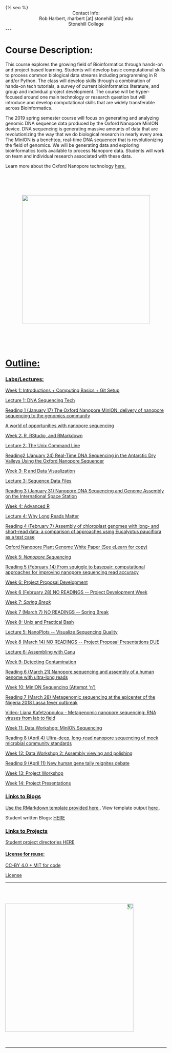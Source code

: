 <html>
  <head>
    {% seo %}
  </head>
</html>

<center>
Contact Info:<br>
Rob Harbert, 
rharbert [at] stonehill [dot] edu <br>
Stonehill College <br>
</center>
---

# Course Description:

This course explores the growing field of Bioinformatics through hands-on and project based learning. Students will develop basic computational skills to process common biological data streams including programming in R and/or Python. The class will develop skills through a combination of hands-on tech tutorials, a survey of current bioinformatics literature, and group and individual project development.  The course will be hyper-focused around one main technology or research question but will introduce and develop computational skills that are widely transferable across Bioinformatics.

The 2019 spring semester course will focus on generating and analyzing genomic DNA sequence data produced by the Oxford Nanopore MinION device. DNA sequencing is generating massive amounts of data that are revolutionizing the way that we do biological research in nearly every area. The MinION is a benchtop, real-time DNA sequencer that is revolutionizing the field of genomics. We will be generating data and exploring bioinformatics tools available to process Nanopore data. Students will work on team and individual research associated with these data.

Learn more about the Oxford Nanopore technology <a href="https://nanoporetech.com/products/minion"> here. 


<br>
<br>
<br>
<br>
<center>
<image src='images/minion_class_2019.jpg' height="400">
</center>
<br>
<br>
<br>
<br>
 
# Outline:

### Labs/Lectures:

Week 1: <a href='intro.html'> Introductions + Computing Basics + Git Setup

Lecture 1: <a href='dna_seq.html'> DNA Sequencing Tech

Reading 1 (January 17)
<a href="https://doi.org/10.1186/s13059-016-1103-0"> The Oxford Nanopore MinION: delivery of nanopore sequencing to the genomics community

<a href="https://doi.org/10.1093/jxb/erx289"> A world of opportunities with nanopore sequencing


Week 2: <a href='R_lab.html'> R, RStudio, and RMarkdown 

Lecture 2: <a href='unix_intro.html'> The Unix Command Line

Reading2 (January 24)
<a href="https://dx.doi.org/10.7171%2Fjbt.17-2801-009">  Real-Time DNA Sequencing in the Antarctic Dry Valleys Using the Oxford Nanopore Sequencer


Week 3: <a href='R_datavis.html'> R and Data Visualization

Lecture 3: <a href='seq_files.html'> Sequence Data Files

Reading 3 (January 31)
<a href="https://doi.org/10.1038/s41598-017-18364-0"> Nanopore DNA Sequencing and Genome Assembly on the International Space Station


Week 4: <a href='adv_R.html'> Advanced R 

Lecture 4: <a href='longreads.html'> Why Long Reads Matter

Reading 4 (February 7)
<a href="https://doi.org/10.1186/s12864-018-5348-8"> Assembly of chloroplast genomes with long- and short-read data: a comparison of approaches using Eucalyptus pauciflora as a test case

Oxford Nanopore Plant Genome White Paper (See eLearn for copy)


Week 5: *Nanopore Sequencing*

Reading 5 (February 14)
<a href="https://doi.org/10.1186/s13059-018-1462-9"> From squiggle to basepair: computational approaches for improving nanopore sequencing read accuracy


Week 6: <a href='project_proposal.html'> Project Proposal Development

Week 6 (February 28) NO READINGS -- Project Development Week


Week 7: *Spring Break*

Week 7 (March 7) NO READINGS -- Spring Break


Week 8: <a href='bash_scripting.html'> Unix and Practical Bash

Lecture 5: <a href='quality_control.html'> NanoPlots -- Visualize Sequencing Quality

Week 8 (March 14) NO READINGS -- Project Proposal Presentations DUE

Lecture 6: <a href='assemble.html'> Assembling with Canu

Week 9: <a href='contaminants.html'> Detecting Contamination

Reading 6 (March 21) 
<a href="https://doi.org/10.1038/nbt.4060"> Nanopore sequencing and assembly of a human genome with ultra-long reads


Week 10: MinION Sequencing (Attempt 'n')

Reading 7 (March 28)
<a href="https://doi.org/10.1126/science.aau9343"> Metagenomic sequencing at the epicenter of the Nigeria 2018 Lassa fever outbreak

<a href="https://nanoporetech.com/resource-centre/metagenomic-nanopore-sequencing-rna-viruses-lab-field"> Video:  Liana Kafetzopoulou - Metagenomic nanopore sequencing: RNA viruses from lab to field


Week 11: <a href='explore.html'> Data Workshop: MinION Sequencing

Reading 8 (April 4)
<a href = "https://doi.org/10.1101/487033"> Ultra-deep, long-read nanopore sequencing of mock microbial community standards


Week 12: <a href='polishing.html'> Data Workshop 2: Assembly viewing and polishing

Reading 9 (April 11)
<a href = "https://www.nature.com/articles/d41586-018-05462-w"> New human gene tally reignites debate


Week 13: Project Workshop

Week 14: Project Presentations


### Links to Blogs

Use the RMarkdown template provided <a href = 'https://raw.githubusercontent.com/rsh249/applied_bioinformatics/master/docs/rmarkdown_template.Rmd'> here </a>. View template output <a href = 'rmarkdown_template.html'> here </a>.

Student written Blogs: <a href='blogs'> HERE

### Links to Projects

Student project directories <a href='https://github.com/rsh249/applied_bioinformatics/projects'>HERE



#### License for reuse: 

CC-BY 4.0 + MIT for code

<a href = "https://github.com/rsh249/bioinformatics/blob/master/LICENSE.md"> License


---  




<br>
<br>
<br>

<image src='images/minion.jpg' height="400" style="transform:rotate(90deg);">


<br>
<br>
<br>

---






